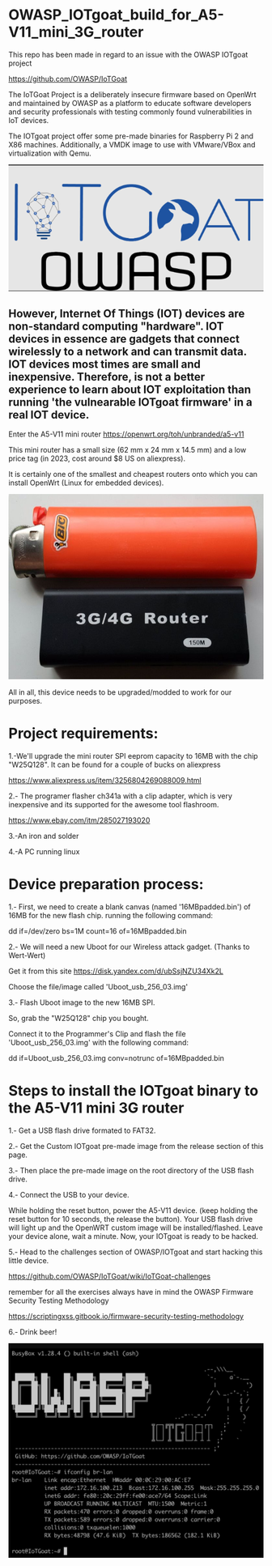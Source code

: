 # OWASP_IOTgoat_build_for_A5-V11_mini_3G_router





This repo has been made in regard to an issue with the OWASP IOTgoat project

https://github.com/OWASP/IoTGoat


The IoTGoat Project is a deliberately insecure firmware based on OpenWrt and maintained by OWASP as a platform to educate software developers and security professionals with testing commonly found vulnerabilities in IoT devices.

The IOTgoat project offer some pre-made binaries for Raspberry Pi 2 and X86 machines. Additionally, a VMDK image to use with VMware/VBox and virtualization with Qemu.

![OWASP_IOTgoat](OWASP-IOTgoat-main.png)


However, Internet Of Things (IOT) devices are non-standard computing "hardware". 
IOT devices in essence are gadgets that connect wirelessly to a network and can transmit data. IOT devices most times are small and inexpensive.
Therefore, is not a better experience to learn about IOT exploitation than running 'the vulnearable IOTgoat firmware' in a real IOT device.
-


Enter the A5-V11 mini router 
https://openwrt.org/toh/unbranded/a5-v11

This mini router has a small size (62 mm x 24 mm x 14.5 mm) and a low price tag (in 2023, cost around $8 US on aliexpress).

It is certainly one of the smallest and cheapest routers onto which you can install OpenWrt (Linux for embedded devices).

![A5-V11_mini_router](A5-V11_3G_mini_router.PNG)


All in all, this device needs to be upgraded/modded to work for our purposes.


# Project requirements:

1.-We'll upgrade the mini router SPI eeprom capacity to 16MB with the chip "W25Q128". It can be found for a couple of bucks on aliexpress

https://www.aliexpress.us/item/3256804269088009.html

2.- The programer flasher ch341a with a clip adapter, which is very inexpensive and its supported for the awesome tool flashroom.

https://www.ebay.com/itm/285027193020

3.-An iron and solder

4.-A PC running linux


# Device preparation process:


1.- First, we need to create a blank canvas (named '16MBpadded.bin') of 16MB for the new flash chip. running the following command:

dd if=/dev/zero bs=1M count=16 of=16MBpadded.bin

2.- We will need a new Uboot for our Wireless attack gadget. (Thanks to Wert-Wert)

Get it from this site https://disk.yandex.com/d/ubSsjNZU34Xk2L

Choose the file/image called 'Uboot_usb_256_03.img'

3.- Flash Uboot image to the new 16MB SPI.

So, grab the "W25Q128" chip you bought.

Connect it to the Programmer's Clip and flash the file 'Uboot_usb_256_03.img' with the following command:

dd if=Uboot_usb_256_03.img conv=notrunc of=16MBpadded.bin


# Steps to install the IOTgoat binary to the A5-V11 mini 3G router


1.- Get a USB flash drive formated to FAT32.

2.- Get the Custom IOTgoat pre-made image from the release section of this page.

3.- Then place the pre-made image on the root directory of the USB flash drive.

4.- Connect the USB to your device.

While holding the reset button, power the A5-V11 device. (keep holding the reset button for 10 seconds, the release the button). 
Your USB flash drive will light up and the OpenWRT custom image will be installed/flashed. 
Leave your device alone, wait a minute. Now, your IOTgoat is ready to be hacked.

5.- Head to the challenges section of OWASP/IOTgoat and start hacking this little device.

https://github.com/OWASP/IoTGoat/wiki/IoTGoat-challenges

remember for all the exercises always have in mind the OWASP Firmware Security Testing Methodology

https://scriptingxss.gitbook.io/firmware-security-testing-methodology

6.-  Drink beer!
          
![IOTgoat_banner](OWASP-IOTgoat-banner.png)


















